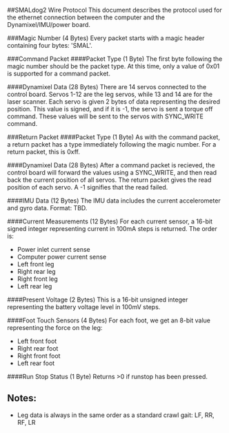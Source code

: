 ##SMALdog2 Wire Protocol
This document describes the protocol used for the ethernet connection between
the computer and the Dynamixel/IMU/power board.

###Magic Number (4 Bytes)
Every packet starts with a magic header containing four bytes: 'SMAL'.

###Command Packet
####Packet Type (1 Byte)
The first byte following the magic number should be the packet type. At this
time, only a value of 0x01 is supported for a command packet.

####Dynamixel Data (28 Bytes)
There are 14 servos connected to the control board. Servos 1-12 are the leg
servos, while 13 and 14 are for the laser scanner. Each servo is given 2 bytes
of data representing the desired position. This value is signed, and if it is
-1, the servo is sent a torque off command. These values will be sent to the
servos with SYNC_WRITE command.

###Return Packet
####Packet Type (1 Byte)
As with the command packet, a return packet has a type immediately following
the magic number. For a return packet, this is 0xff.

####Dynamixel Data (28 Bytes)
After a command packet is recieved, the control board will forward the values
using a SYNC_WRITE, and then read back the current position of all servos. The
return packet gives the read position of each servo. A -1 signifies that the
read failed.

####IMU Data (12 Bytes)
The IMU data includes the current accelerometer and gyro data. Format: TBD.

####Current Measurements (12 Bytes)
For each current sensor, a 16-bit signed integer representing current in 100mA
steps is returned. The order is:
 * Power inlet current sense
 * Computer power current sense
 * Left front leg
 * Right rear leg
 * Right front leg
 * Left rear leg

####Present Voltage (2 Bytes)
This is a 16-bit unsigned integer representing the battery voltage level in
100mV steps.

####Foot Touch Sensors (4 Bytes)
For each foot, we get an 8-bit value representing the force on the leg:
 * Left front foot
 * Right rear foot
 * Right front foot
 * Left rear foot

####Run Stop Status (1 Byte)
Returns >0 if runstop has been pressed.

## Notes:
 * Leg data is always in the same order as a standard crawl gait: LF, RR, RF, LR
